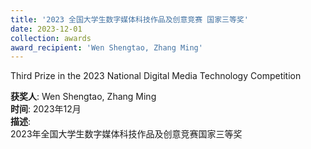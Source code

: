 ```yaml
---
title: '2023 全国大学生数字媒体科技作品及创意竞赛 国家三等奖'  
date: 2023-12-01                             
collection: awards  
award_recipient: 'Wen Shengtao, Zhang Ming'               
---
```


Third Prize in the 2023 National Digital Media Technology Competition

**获奖人**: Wen Shengtao, Zhang Ming  
**时间**: 2023年12月  
**描述**:  
2023年全国大学生数字媒体科技作品及创意竞赛国家三等奖
